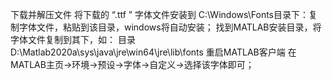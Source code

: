 下载并解压文件
将下载的 “.ttf ” 字体文件安装到 C:\Windows\Fonts目录下：复制字体文件，粘贴到该目录，windows将自动安装；
找到MATLAB安装目录，将字体文件复制到其下，如： 目录  D:\Matlab2020a\sys\java\jre\win64\jre\lib\fonts
重启MATLAB客户端
在MATLAB主页->环境->预设->字体->自定义->选择该字体即可；
